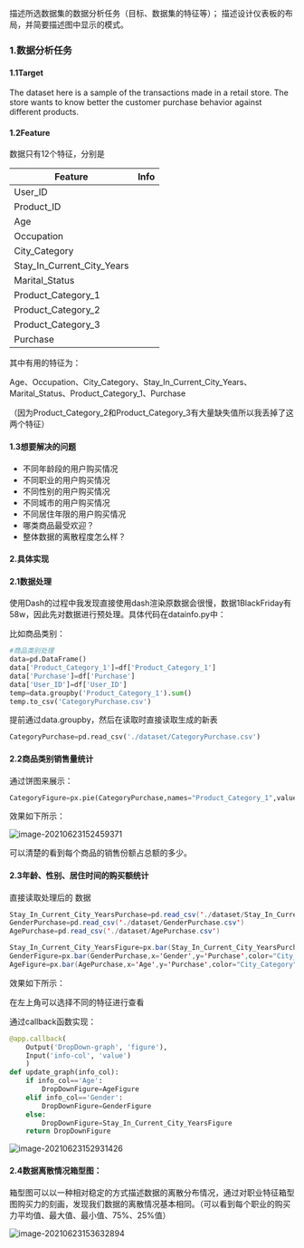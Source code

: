 描述所选数据集的数据分析任务（目标、数据集的特征等）；
描述设计仪表板的布局，并简要描述图中显示的模式。

###  1.数据分析任务

#### 1.1Target

The dataset here is a sample of the transactions made in a retail store. The store wants to know better the customer purchase behavior against different products. 

#### 1.2Feature

数据只有12个特征，分别是

| Feature                    | Info |
| -------------------------- | ---- |
| User_ID                    |      |
| Product_ID                 |      |
| Age                        |      |
| Occupation                 |      |
| City_Category              |      |
| Stay_In_Current_City_Years |      |
| Marital_Status             |      |
| Product_Category_1         |      |
| Product_Category_2         |      |
| Product_Category_3         |      |
| Purchase                   |      |

其中有用的特征为：

Age、Occupation、City_Category、Stay_In_Current_City_Years、Marital_Status、Product_Category_1、Purchase 

（因为Product_Category_2和Product_Category_3有大量缺失值所以我丢掉了这两个特征）

#### 1.3想要解决的问题

- 不同年龄段的用户购买情况
- 不同职业的用户购买情况
- 不同性别的用户购买情况
- 不同城市的用户购买情况
- 不同居住年限的用户购买情况
- 哪类商品最受欢迎？
- 整体数据的离散程度怎么样？



#### 2.具体实现

#### 2.1数据处理

使用Dash的过程中我发现直接使用dash渲染原数据会很慢，数据1BlackFriday有58w，因此先对数据进行预处理。具体代码在datainfo.py中：

比如商品类别：

```python
#商品类别处理
data=pd.DataFrame()
data['Product_Category_1']=df['Product_Category_1']
data['Purchase']=df['Purchase']
data['User_ID']=df['User_ID']
temp=data.groupby('Product_Category_1').sum()
temp.to_csv('CategoryPurchase.csv')
```

提前通过data.groupby，然后在读取时直接读取生成的新表

```python
CategoryPurchase=pd.read_csv('./dataset/CategoryPurchase.csv')
```

#### 2.2商品类别销售量统计

通过饼图来展示：

```python
CategoryFigure=px.pie(CategoryPurchase,names="Product_Category_1",values="Purchase",color="Product_Category_1")
```

效果如下所示：

![image-20210623152459371](C:\Users\花椒茴香\AppData\Roaming\Typora\typora-user-images\image-20210623152459371.png)

可以清楚的看到每个商品的销售份额占总额的多少。

#### 2.3年龄、性别、居住时间的购买额统计

直接读取处理后的 数据

```java
Stay_In_Current_City_YearsPurchase=pd.read_csv('./dataset/Stay_In_Current_City_YearsPurchase.csv')
GenderPurchase=pd.read_csv('./dataset/GenderPurchase.csv')
AgePurchase=pd.read_csv('./dataset/AgePurchase.csv')

Stay_In_Current_City_YearsFigure=px.bar(Stay_In_Current_City_YearsPurchase,x='Stay_In_Current_City_Years',y='Purchase',color="City_Category",barmode="group")
GenderFigure=px.bar(GenderPurchase,x='Gender',y='Purchase',color="City_Category",barmode="group")
AgeFigure=px.bar(AgePurchase,x='Age',y='Purchase',color="City_Category",barmode="group")

```

效果如下所示：

在左上角可以选择不同的特征进行查看

通过callback函数实现：

```python
@app.callback(
    Output('DropDown-graph', 'figure'),
    Input('info-col', 'value')
    )
def update_graph(info_col):
    if info_col=='Age':
        DropDownFigure=AgeFigure
    elif info_col=='Gender':
        DropDownFigure=GenderFigure
    else:
        DropDownFigure=Stay_In_Current_City_YearsFigure
    return DropDownFigure
```

![image-20210623152931426](C:\Users\花椒茴香\AppData\Roaming\Typora\typora-user-images\image-20210623152931426.png)

#### 2.4数据离散情况箱型图：

箱型图可以以一种相对稳定的方式描述数据的离散分布情况，通过对职业特征箱型图购买力的刻画，发现我们数据的离散情况基本相同。（可以看到每个职业的购买力平均值、最大值、最小值、75%、25%值）

![image-20210623153632894](C:\Users\花椒茴香\AppData\Roaming\Typora\typora-user-images\image-20210623153632894.png)

